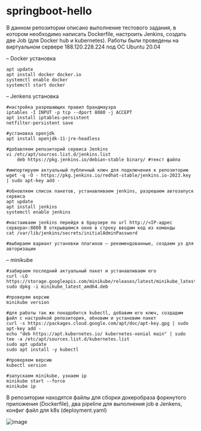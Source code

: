 # springboot-hello

В данном репозитории описано выполнение тестового задания, в котором необходимо написать Dockerfile, настроить Jenkins, создать две Job (для Docker hub и kubernetes).
Работы были проведены на виртуальном сервере 188.120.228.224 под ОС Ubuntu 20.04 

– Docker установка
```
apt update
apt install docker docker.io
systemctl enable docker
systemctl start docker
```
– Jenkens установка
```
#настройка разрешающих правил брандмауэра
iptables -I INPUT -p tcp --dport 8080 -j ACCEPT
apt install iptables-persistent
netfilter-persistent save

#установка openjdk
apt install openjdk-11-jre-headless

#добавляем репозиторий сервиса Jenkins
vi /etc/apt/sources.list.d/jenkins.list
	deb https://pkg.jenkins.io/debian-stable binary/ #текст файла

#импортируем актуальный публичный ключ для подключения к репозиторию
wget -q -O - https://pkg.jenkins.io/redhat-stable/jenkins.io-2023.key | sudo apt-key add -

#обновляем список пакетов, устанавливаем jenkins, разрешаем автозапуск сервиса
apt update
apt install jenkins
systemctl enable jenkins

#настаиваем jenkins перейдя в браузере по url http://<IP-адрес сервера>:8080 В открывшемся окне в строку вводим код из команды
cat /var/lib/jenkins/secrets/initialAdminPassword

#выбираем вариант установки плагинов — рекомендованные, создаем уз для авторизации
```
– minikube
```
#забираем последний актуальный пакет и устанавливаем его
curl -LO https://storage.googleapis.com/minikube/releases/latest/minikube_latest_amd64.deb
sudo dpkg -i minikube_latest_amd64.deb

#проверям версию
minikube version

#для работы так же понадобится kubectl, добавим его ключ, создадим файл с настройкой репозитория, обновим и установим пакет
curl -s https://packages.cloud.google.com/apt/doc/apt-key.gpg | sudo apt-key add -
echo "deb https://apt.kubernetes.io/ kubernetes-xenial main" | sudo tee -a /etc/apt/sources.list.d/kubernetes.list
sudo apt update
sudo apt install -y kubectl

#проверяем версию 
kubectl version

#запускаем minikube, узнаем ip
minikube start --force
minikube ip
```

В репозитории находятся файлы для сборки докеробраза форкнутого приложения (Dockerfile), два pipeline для выполнения job в Jenkens, конфиг файл для k8s (deployment.yaml)


![image](https://github.com/gh9ew3/springboot-hello/assets/149467039/afa8409c-a7c9-4ec9-9aef-41824c1aa8ea)

